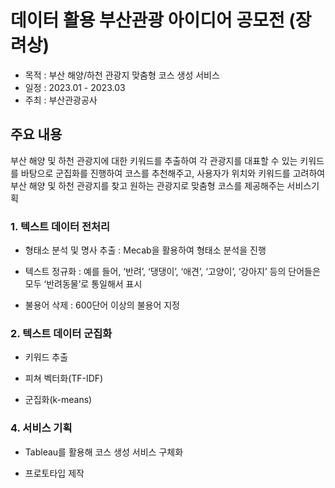 # 데이터 활용 부산관광 아이디어 공모전 (장려상)
- 목적 : 부산 해양/하천 관광지 맞춤형 코스 생성 서비스
- 일정 : 2023.01 - 2023.03
- 주최 : 부산관광공사 

## 주요 내용
부산 해양 및 하천 관광지에 대한 키워드를 추출하여 각 관광지를 대표할 수 있는 키워드를 바탕으로 군집화를 진행하여 코스를 추천해주고, 사용자가 위치와 키워드를 고려하여 부산 해양 및 하천 관광지를 찾고 원하는 관광지로 맞춤형 코스를 제공해주는 서비스기획 

### 1. 텍스트 데이터 전처리 
- 형태소 분석 및 명사 추출 : Mecab을 활용하여 형태소 분석을 진행
  
- 텍스트 정규화 : 예를 들어, ‘반려’, ‘댕댕이’, ‘애견’, ‘고양이’, ‘강아지’ 등의 단어들은 모두 ‘반려동물’로 통일해서 표시

- 불용어 삭제 : 600단어 이상의 불용어 지정

### 2. 텍스트 데이터 군집화
- 키워드 추출

- 피쳐 벡터화(TF-IDF)

- 군집화(k-means)

### 4. 서비스 기획
- Tableau를 활용해 코스 생성 서비스 구체화

- 프로토타입 제작


